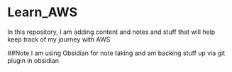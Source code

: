 # Learn_AWS
In this repository, I am adding content and notes and stuff that will help  keep track of my journey with AWS 

##Note
I am using Obsidian for note taking and am backing stuff up via git plugin in obsidian

